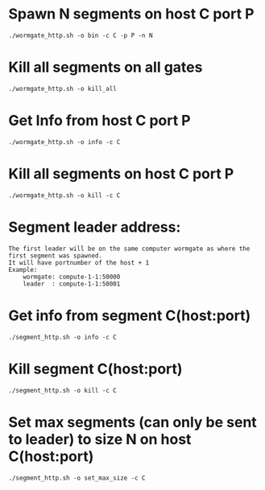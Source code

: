 # Spawn N segments on host C port P 
    ./wormgate_http.sh -o bin -c C -p P -n N

# Kill all segments on all gates
    ./wormgate_http.sh -o kill_all

# Get Info from host C port P
    ./wormgate_http.sh -o info -c C

# Kill all segments on host C port P
    ./wormgate_http.sh -o kill -c C

# Segment leader address:
    The first leader will be on the same computer wormgate as where the first segment was spawned.
    It will have portnumber of the host + 1
    Example:
    	wormgate: compute-1-1:50000
    	leader  : compute-1-1:50001

# Get info from segment C(host:port)
    ./segment_http.sh -o info -c C

# Kill segment C(host:port)
    ./segment_http.sh -o kill -c C

# Set max segments (can only be sent to leader) to size N on host C(host:port)
    ./segment_http.sh -o set_max_size -c C


